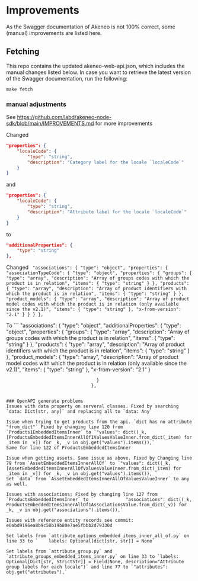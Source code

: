 # Improvements

As the Swagger documentation of Akeneo is not 100% correct, some (manual) improvements are listed here.

## Fetching

This repo contains the updated akeneo-web-api.json, which includes the manual changes listed below. In case you want to retrieve the latest version of the Swagger documentation, run the following:

```make fetch```


### manual adjustments
See https://github.com/labd/akeneo-node-sdk/blob/main/IMPROVEMENTS.md for more improvements

Changed 
```json
"properties": {
    "localeCode": {
        "type": "string",
        "description": "Category label for the locale `localeCode`"
    }
}
``` 
and
```json
"properties": {
    "localeCode": {
        "type": "string",
        "description": "Attribute label for the locale `localeCode`"
    }
}
```

to 

```json
"additionalProperties": {
    "type": "string"
},
```

Changed ```
"associations": {
                                      "type": "object",
                                      "properties": {
                                        "associationTypeCode": {
                                          "type": "object",
                                          "properties": {
                                            "groups": {
                                              "type": "array",
                                              "description": "Array of groups codes with which the product is in relation",
                                              "items": {
                                                "type": "string"
                                              }
                                            },
                                            "products": {
                                              "type": "array",
                                              "description": "Array of product identifiers with which the product is in relation",
                                              "items": {
                                                "type": "string"
                                              }
                                            },
                                            "product_models": {
                                              "type": "array",
                                              "description": "Array of product model codes with which the product is in relation (only available since the v2.1)",
                                              "items": {
                                                "type": "string"
                                              },
                                              "x-from-version": "2.1"
                                            }
                                          }
                                        }
                                      },```

To ```
"associations": {
                                    "type": "object",
                                    "additionalProperties": {
                                          "type": "object",
                                          "properties": {
                                            "groups": {
                                              "type": "array",
                                              "description": "Array of groups codes with which the product is in relation",
                                              "items": {
                                                "type": "string"
                                              }
                                            },
                                            "products": {
                                              "type": "array",
                                              "description": "Array of product identifiers with which the product is in relation",
                                              "items": {
                                                "type": "string"
                                              }
                                            },
                                            "product_models": {
                                              "type": "array",
                                              "description": "Array of product model codes with which the product is in relation (only available since the v2.1)",
                                              "items": {
                                                "type": "string"
                                              },
                                              "x-from-version": "2.1"
                                            }
                                        
                                      }
                                    },
```

### OpenAPI generate problems
Issues with data property on serveral classes. Fixed by searching `data: Dict[str, any]` and replacing all to `data: Any`

Issue when trying to get products from the api. `dict has no attribute "from_dict"` Fixed by changing line 120 from `Products1EmbeddedItemsInner` to `"values": dict((_k, [ProductsEmbeddedItemsInnerAllOf1ValuesValueInner.from_dict(_item) for _item in _v]) for _k, _v in obj.get("values").items()),`
Same for line 122 of ProductsEmbeddedItemsInner

Issue when getting assets. Same issue as above. Fixed by Changing line 79 from `AssetEmbeddedItemsInnerAllOf` to `"values": dict((_k, [AssetEmbeddedItemsInnerAllOfValuesValueInner.from_dict(_item) for _item in _v]) for _k, _v in obj.get("values").items()), `
Set `data` from `AssetEmbeddedItemsInnerAllOfValuesValueInner` to any as well.

Issues with associations; Fixed by changing line 127 from `ProductsEmbeddedItemsInner` to `            "associations": dict((_k, ProductsEmbeddedItemsInnerAllOf1AssociationsValue.from_dict(_v)) for _k, _v in obj.get("associations").items()),`

Issues with reference entity records see commit: e0abd9196ea8b9c58b19b80e7ae5fbbb2d79330d

Set labels from `attribute_options_embedded_items_inner_all_of.py` on line 33 to `    labels: Optional[dict[str, str]] = None`

Set labels from `attribute_group.py` and `attribute_groups_embedded_items_inner.py` on line 33 to `labels: Optional[Dict[str, StrictStr]] = Field(None, description="Attribute group labels for each locale")` and line 77 to `"attributes": obj.get("attributes"),`
